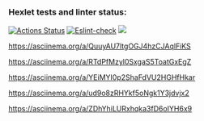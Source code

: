 ### Hexlet tests and linter status:
[![Actions Status](https://github.com/Kaibl/frontend-project-lvl1/workflows/hexlet-check/badge.svg)](https://github.com/Kaibl/frontend-project-lvl1/actions)
[![Eslint-check](https://github.com/Kaibl/frontend-project-lvl1/actions/workflows/Esclint-check.yml/badge.svg)](https://github.com/Kaibl/frontend-project-lvl1/actions/workflows/Esclint-check.yml)
<a href="https://codeclimate.com/github/codeclimate/codeclimate/maintainability"><img src="https://api.codeclimate.com/v1/badges/a99a88d28ad37a79dbf6/maintainability" /></a>

https://asciinema.org/a/QuuyAU7ltgOGJ4hzCJAqlFiKS

https://asciinema.org/a/RTdPfMzyl0SxgaS5ToatGxEgZ

https://asciinema.org/a/YEiMYI0p2ShaFdVU2HGHfHkar

https://asciinema.org/a/ud9o8zRHYkf5oNgk1Y3jdvjx2

https://asciinema.org/a/ZDhYhiLURxhqka3fD6oIYH6x9